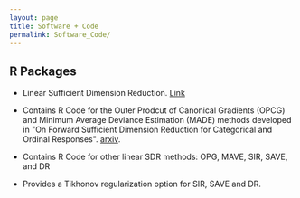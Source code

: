 ```yaml
---
layout: page
title: Software + Code 
permalink: Software_Code/
---
```


R Packages
---
* Linear Sufficient Dimension Reduction. [Link](https://harrisq.github.io/linearsdr/)
<!-- [Link](https://github.com/HarrisQ/linearsdr). -->
  * Contains R Code for the Outer Prodcut of Canonical Gradients (OPCG) and Minimum Average Deviance Estimation (MADE) methods developed in "On Forward Sufficient Dimension Reduction for Categorical and Ordinal Responses". [arxiv](https://arxiv.org/abs/2102.06002).

  * Contains R Code for other linear SDR methods: OPG, MAVE, SIR, SAVE, and DR

  * Provides a Tikhonov regularization option for SIR, SAVE and DR.